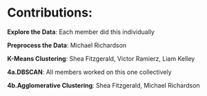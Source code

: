 # Contributions:

**Explore the Data**: Each member did this individually

**Preprocess the Data**: Michael Richardson

**K-Means Clustering**: Shea Fitzgerald, Victor Ramierz, Liam Kelley

**4a.DBSCAN**: All members worked on this one collectively

**4b.Agglomerative Clustering**: Shea Fitzgerald, Michael Richardson 
